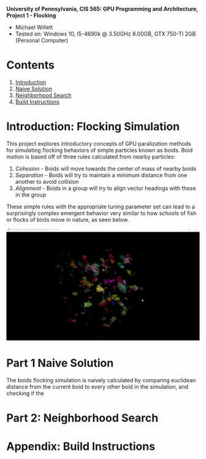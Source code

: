 **University of Pennsylvania, CIS 565: GPU Programming and Architecture,
Project 1 - Flocking**

* Michael Willett
* Tested on: Windows 10, I5-4690k @ 3.50GHz 8.00GB, GTX 750-TI 2GB (Personal Computer)

# Contents
1. [Introduction](#introduction:-flocking-simulation)
2. [Naive Solution](#part-1:-naive-solution)
3. [Neighborhood Search](#part-2:-neighborhood-search)
4. [Build Instructions](#appendix:-build-instructions)

# Introduction: Flocking Simulation
This project explores introductory concepts of GPU paralization methods for simulating flocking behaviors
of simple particles known as boids. Boid motion is based off of three rules calculated from nearby particles:

1. *Cohesion* - Boids will move towards the center of mass of nearby boids
2. *Separation* - Boids will try to maintain a minimum distance from one another to avoid collision
3. *Alignment* - Boids in a group will try to align vector headings with those in the group

These simple rules with the appropriate tuning parameter set can lead to a surprisingly complex emergent 
behavior very similar to how schools of fish or flocks of birds move in nature, as seen below.

![Flocking Simulation with Grid Pruning](images/uniform_5000.gif)

# Part 1 Naive Solution
The boids flocking simulation is naively calculated by comparing euclidean distance from the current
boid to every other boid in the simulation, and checking if the 

# Part 2: Neighborhood Search

# Appendix: Build Instructions
